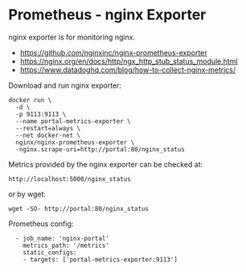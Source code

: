 # Prometheus - nginx Exporter

nginx exporter is for monitoring nginx.

- https://github.com/nginxinc/nginx-prometheus-exporter
- https://nginx.org/en/docs/http/ngx_http_stub_status_module.html
- https://www.datadoghq.com/blog/how-to-collect-nginx-metrics/

Download and run nginx exporter:

```
docker run \
  -d \
  -p 9113:9113 \
  --name portal-metrics-exporter \
  --restart=always \
  --net docker-net \
  nginx/nginx-prometheus-exporter \
  -nginx.scrape-uri=http://portal:80/nginx_status
```

Metrics provided by the nginx exporter can be checked at: 

```
http://localhost:5000/nginx_status
```
or by wget:

```
wget -SO- http://portal:80/nginx_status
```

Prometheus config:

```
  - job_name: 'nginx-portal'
    metrics_path: '/metrics'
    static_configs:
    - targets: ['portal-metrics-exporter:9113']
```
